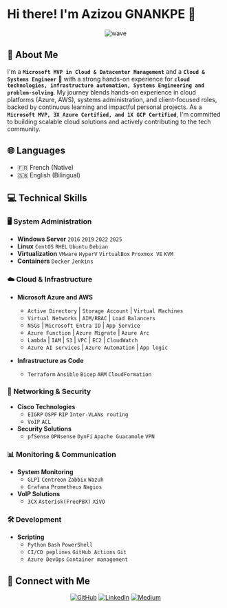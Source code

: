 # Hi there! I'm Azizou GNANKPE 👋 

<div align="center">
  <img src="https://user-images.githubusercontent.com/18350557/176309783-0785949b-9127-417c-8b55-ab5a4333674e.gif" alt="wave" />
</div>

## 🚀 About Me
I'm a **`Microsoft MVP in Cloud & Datacenter Management`** and a **`Cloud & Systems Engineer`** 🌟 with a strong hands-on experience for **`cloud technologies, infrastructure automation, Systems Engineering and problem-solving`**. My journey blends hands-on experience in cloud platforms (Azure, AWS), systems administration, and client-focused roles, backed by continuous learning and impactful personal projects. As a **`Microsoft MVP, 3X Azure Certified, and 1X GCP Certified`**, I'm committed to building scalable cloud solutions and actively contributing to the tech community.
## 🌐 Languages
- 🇫🇷 French (Native)
- 🇬🇧 English (Bilingual)

## 💻 Technical Skills

### 🖥️ System Administration
- **Windows Server** `2016` `2019` `2022` `2025`
- **Linux** `CentOS` `RHEL` `Ubuntu` `Debian`
- **Virtualization** `VMware` `HyperV` `VirtualBox` `Proxmox VE` `KVM` 
- **Containers** `Docker` `Jenkins`

### ☁️ Cloud & Infrastructure
- **Microsoft Azure and AWS**
  - `Active Directory` | `Storage Account` | `Virtual Machines`
  - `Virtual Networks` | `AIM/RBAC` | `Load Balancers`
  - `NSGs` | `Microsoft Entra ID` | `App Service`
  - `Azure Function` | `Azure Migrate` | `Azure Arc`
  - `Lambda` | `IAM` | `S3` | `VPC` | `EC2` | `CloudWatch` 
  - `Azure AI services` | `Azure Automation` | `App logic`

- **Infrastructure as Code**
  - `Terraform` `Ansible` `Bicep` `ARM`  `CloudFormation`

### 🔧 Networking & Security
- **Cisco Technologies**
  - `EIGRP` `OSPF` `RIP` `Inter-VLANs routing`
  - `VoIP` `ACL`
- **Security Solutions**
  - `pfSense` `OPNsense` `DynFi` `Apache Guacamole` `VPN`

### 📊 Monitoring & Communication
- **System Monitoring**
  - `GLPI` `Centreon` `Zabbix` `Wazuh`
  - `Grafana` `Prometheus` `Nagios`
- **VoIP Solutions**
  - `3CX` `Asterisk(FreePBX)` `XiVO`

### 🛠️ Development
- **Scripting**
  - `Python` `Bash` `PowerShell`
  - `CI/CD peplines` `GitHub Actions` `Git`
  - `Azure DevOps` `Container management`

## 🤝 Connect with Me

<div align="center">

[![GitHub](https://img.shields.io/badge/GitHub-Curious4Tech-181717?style=for-the-badge&logo=github&logoColor=white)](https://github.com/Curious4Tech)
[![LinkedIn](https://img.shields.io/badge/LinkedIn-Connect-0077B5?style=for-the-badge&logo=linkedin&logoColor=white)](https://www.linkedin.com/in/azizou-gnankpe/)
[![Medium](https://img.shields.io/badge/Medium-Follow-12100E?style=for-the-badge&logo=medium&logoColor=white)](http://www.medium.com/Curious4Tech)

</div>

                  
          
